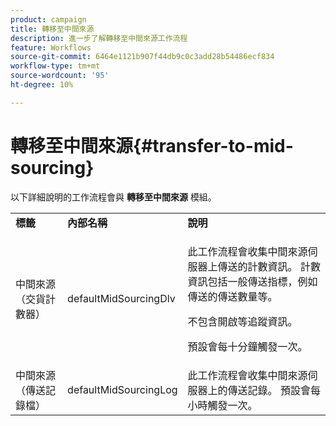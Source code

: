 ```yaml
---
product: campaign
title: 轉移至中間來源
description: 進一步了解轉移至中間來源工作流程
feature: Workflows
source-git-commit: 6464e1121b907f44db9c0c3add28b54486ecf834
workflow-type: tm+mt
source-wordcount: '95'
ht-degree: 10%

---
```



# 轉移至中間來源{#transfer-to-mid-sourcing}

以下詳細說明的工作流程會與 **轉移至中間來源** 模組。

<table> 
 <tbody> 
  <tr> 
   <td> <strong>標籤</strong><br /> </td> 
   <td> <strong>內部名稱</strong><br /> </td> 
   <td> <strong>說明</strong><br /> </td> 
  </tr> 
  <tr> 
   <td> <span class="uicontrol">中間來源（交貨計數器）</span> <br /> </td> 
   <td> <span class="uicontrol">defaultMidSourcingDlv</span> <br /> </td> 
   <td> <p>此工作流程會收集中間來源伺服器上傳送的計數資訊。 計數資訊包括一般傳送指標，例如傳送的傳送數量等。</p> <p>不包含開啟等追蹤資訊。</p> <p>預設會每十分鐘觸發一次。</p> </td> 
  </tr> 
  <tr> 
   <td> <span class="uicontrol">中間來源（傳送記錄檔）</span> <br /> </td> 
   <td> <span class="uicontrol">defaultMidSourcingLog</span> <br /> </td> 
   <td> 此工作流程會收集中間來源伺服器上的傳送記錄。 預設會每小時觸發一次。<br /> </td> 
  </tr> 
 </tbody> 
</table>


